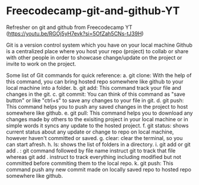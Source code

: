 # Freecodecamp-git-and-github-YT
Refresher on git and github from Freecodecamp YT (https://youtu.be/RGOj5yH7evk?si=5OfZah5CNs-tJ39H)

Git is a version control system which you have on your local machine
Github is a centralized place where you host your repo (project) to collab or share with other people in order to showcase change/update on the project or invite to work on the project. 

Some list of Git commands for quick reference:
    a. git clone: With the help of this command, you can bring hosted repo somewhere like github to your local machine into a folder.
    b. git add: This command track your file and changes in the git.
    c. git commit: You can think of this command as "save button" or like "ctrl+s" to save any changes to your file in git.
    d. git push: This command helps you to push any saved changes in the project to host somewhere like github.
    e. git pull: This command helps you to download any changes made by others to the exisiting project in your local machine or in simple words it syncs any update to the hosted project.
    f. git status: shows current status about any update or change to repo on local machine, however haven't committed or saved.
    g. clear: clear the terminal, so you can start afresh.
    h. ls: shows the list of folders in a directory.
    i. git add or git add . : git command followed by file name instruct git to track that file whereas git add . instruct to track everything including modified but not committed before commiting them to the local repo.
    k. git push: This command push any new commit made on locally saved repo to hosted repo somewhere like github.


    